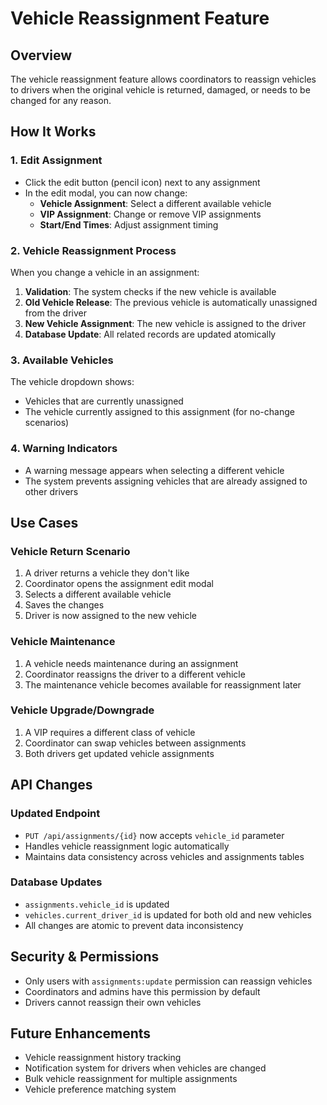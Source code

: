 # Vehicle Reassignment Feature

## Overview
The vehicle reassignment feature allows coordinators to reassign vehicles to drivers when the original vehicle is returned, damaged, or needs to be changed for any reason.

## How It Works

### 1. Edit Assignment
- Click the edit button (pencil icon) next to any assignment
- In the edit modal, you can now change:
  - **Vehicle Assignment**: Select a different available vehicle
  - **VIP Assignment**: Change or remove VIP assignments
  - **Start/End Times**: Adjust assignment timing

### 2. Vehicle Reassignment Process
When you change a vehicle in an assignment:

1. **Validation**: The system checks if the new vehicle is available
2. **Old Vehicle Release**: The previous vehicle is automatically unassigned from the driver
3. **New Vehicle Assignment**: The new vehicle is assigned to the driver
4. **Database Update**: All related records are updated atomically

### 3. Available Vehicles
The vehicle dropdown shows:
- Vehicles that are currently unassigned
- The vehicle currently assigned to this assignment (for no-change scenarios)

### 4. Warning Indicators
- A warning message appears when selecting a different vehicle
- The system prevents assigning vehicles that are already assigned to other drivers

## Use Cases

### Vehicle Return Scenario
1. A driver returns a vehicle they don't like
2. Coordinator opens the assignment edit modal
3. Selects a different available vehicle
4. Saves the changes
5. Driver is now assigned to the new vehicle

### Vehicle Maintenance
1. A vehicle needs maintenance during an assignment
2. Coordinator reassigns the driver to a different vehicle
3. The maintenance vehicle becomes available for reassignment later

### Vehicle Upgrade/Downgrade
1. A VIP requires a different class of vehicle
2. Coordinator can swap vehicles between assignments
3. Both drivers get updated vehicle assignments

## API Changes

### Updated Endpoint
- `PUT /api/assignments/{id}` now accepts `vehicle_id` parameter
- Handles vehicle reassignment logic automatically
- Maintains data consistency across vehicles and assignments tables

### Database Updates
- `assignments.vehicle_id` is updated
- `vehicles.current_driver_id` is updated for both old and new vehicles
- All changes are atomic to prevent data inconsistency

## Security & Permissions
- Only users with `assignments:update` permission can reassign vehicles
- Coordinators and admins have this permission by default
- Drivers cannot reassign their own vehicles

## Future Enhancements
- Vehicle reassignment history tracking
- Notification system for drivers when vehicles are changed
- Bulk vehicle reassignment for multiple assignments
- Vehicle preference matching system